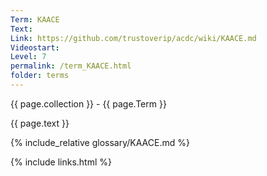 ```yaml
---
Term: KAACE
Text: 
Link: https://github.com/trustoverip/acdc/wiki/KAACE.md
Videostart: 
Level: 7
permalink: /term_KAACE.html
folder: terms
---
```


{{ page.collection }} - {{ page.Term }}

   {{ page.text }}

{% include_relative glossary/KAACE.md %}

 {% include links.html %} 
